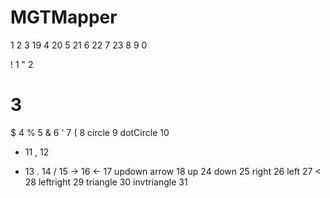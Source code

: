 # MGTMapper

1
2 
3 19
4 20
5 21
6 22
7 23
8 
9 
0 

! 1
" 2
# 3
$ 4
% 5
& 6
' 7
( 8
circle 9
dotCircle 10
+ 11
, 12
- 13
. 14
/ 15
-> 16
<- 17
updown arrow 18
up 24
down 25
right 26
left 27
< 28
leftright 29
triangle 30
invtriangle 31


